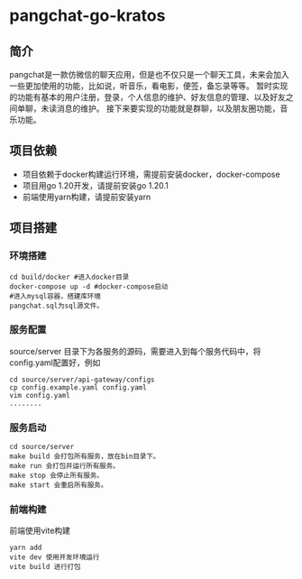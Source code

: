 # pangchat-go-kratos
## 简介
pangchat是一款仿微信的聊天应用，但是也不仅只是一个聊天工具，未来会加入一些更加使用的功能，比如说，听音乐，看电影，便签，备忘录等等。
暂时实现的功能有基本的用户注册，登录，个人信息的维护、好友信息的管理、以及好友之间单聊，未读消息的维护。
接下来要实现的功能就是群聊，以及朋友圈功能，音乐功能。
## 项目依赖
- 项目依赖于docker构建运行环境，需提前安装docker，docker-compose
- 项目用go 1.20开发，请提前安装go 1.20.1
- 前端使用yarn构建，请提前安装yarn
## 项目搭建
### 环境搭建
```
cd build/docker #进入docker目录
docker-compose up -d #docker-compose启动
#进入mysql容器，搭建库环境
pangchat.sql为sql源文件。
```
### 服务配置
source/server 目录下为各服务的源码，需要进入到每个服务代码中，将config.yaml配置好，例如
```
cd source/server/api-gateway/configs
cp config.example.yaml config.yaml 
vim config.yaml 
........
```
### 服务启动
```
cd source/server
make build 会打包所有服务，放在bin目录下。
make run 会打包并运行所有服务。
make stop 会停止所有服务。
make start 会重启所有服务。
```
### 前端构建
前端使用vite构建
```
yarn add 
vite dev 使用开发环境运行
vite build 进行打包
```





